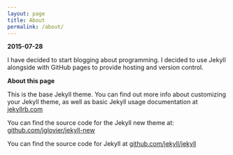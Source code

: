 ```yaml
---
layout: page
title: About
permalink: /about/
---
```


<b>2015-07-28</b>
<p>I have decided to start blogging about programming. I decided to use Jekyll alongside with GitHub pages to provide hosting and version control.</p>

<p><b>About this page</b></p>

This is the base Jekyll theme. You can find out more info about customizing your Jekyll theme, as well as basic Jekyll usage documentation at [jekyllrb.com](http://jekyllrb.com/)

You can find the source code for the Jekyll new theme at: [github.com/jglovier/jekyll-new](https://github.com/jglovier/jekyll-new)

You can find the source code for Jekyll at [github.com/jekyll/jekyll](https://github.com/jekyll/jekyll)
